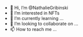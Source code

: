 - 👋 Hi, I’m @NathalieGribinski
- 👀 I’m interested in NFTs
- 🌱 I’m currently learning ...
- 💞️ I’m looking to collaborate on ...
- 📫 How to reach me ...

<!---
NathalieGribinski/NathalieGribinski is a ✨ special ✨ repository because its `README.md` (this file) appears on your GitHub profile.
You can click the Preview link to take a look at your changes.
--->
